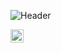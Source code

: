 ![Header](https://github.com/jggajjar11/jggajjar11/blob/main/icons/header-github.png)

<img src="https://komarev.com/ghpvc/?username=[jggajjar11]&color=dc143c&style=for-the-badge" alt="Profile Views" style="height:21px;">

<!--
**jggajjar11/jggajjar11** is a ✨ _special_ ✨ repository because its `README.md` (this file) appears on your GitHub profile.

Here are some ideas to get you started:

- 🔭 I’m currently working on ...
- 🌱 I’m currently learning ...
- 👯 I’m looking to collaborate on ...
- 🤔 I’m looking for help with ...
- 💬 Ask me about ...
- 📫 How to reach me: ...
- 😄 Pronouns: ...
- ⚡ Fun fact: ...
-->
